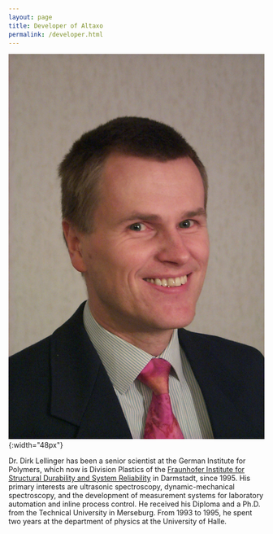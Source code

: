 ```yaml
---
layout: page
title: Developer of Altaxo
permalink: /developer.html
---
```


![Dirk Lellinger](/assets/img/DirkLellinger.jpg "Dirk Lellinger"){:width="48px"}


Dr. Dirk Lellinger has been a senior scientist at the 
German Institute for Polymers,
which now is Division Plastics of the 
[Fraunhofer Institute for Structural Durability and System Reliability](https://www.lbf.fraunhofer.de/en.html) 
in Darmstadt, since 1995. His primary interests are ultrasonic spectroscopy, dynamic-mechanical spectroscopy, and the development of
measurement systems for laboratory automation and inline process control. He received his Diploma and a Ph.D. from the Technical University in Merseburg. From 1993 to 1995, he spent two years at the department of physics at the University of Halle.
